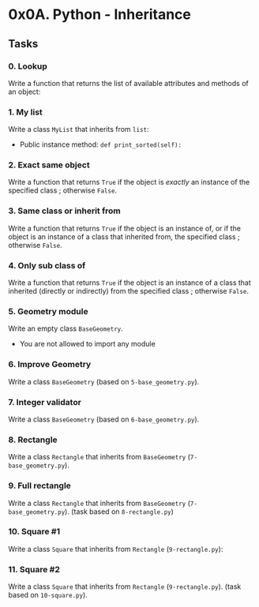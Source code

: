 # 0x0A. Python - Inheritance

## Tasks

### 0. Lookup


Write a function that returns the list of available attributes and methods of an object:

### 1. My list



Write a class `MyList` that inherits from `list`:

-   Public instance method: `def print_sorted(self):` 

### 2. Exact same object



Write a function that returns `True` if the object is _exactly_ an instance of the specified class ; otherwise `False`.


### 3. Same class or inherit from


Write a function that returns `True` if the object is an instance of, or if the object is an instance of a class that inherited from, the specified class ; otherwise `False`.


### 4. Only sub class of


Write a function that returns `True` if the object is an instance of a class that inherited (directly or indirectly) from the specified class ; otherwise `False`.


### 5. Geometry module

Write an empty class `BaseGeometry`.

-   You are not allowed to import any module


### 6. Improve Geometry



Write a class `BaseGeometry` (based on `5-base_geometry.py`).


### 7. Integer validator


Write a class `BaseGeometry` (based on `6-base_geometry.py`).


### 8. Rectangle


Write a class `Rectangle` that inherits from `BaseGeometry` (`7-base_geometry.py`).


### 9. Full rectangle



Write a class `Rectangle` that inherits from `BaseGeometry` (`7-base_geometry.py`). (task based on `8-rectangle.py`)



### 10. Square #1


Write a class `Square` that inherits from `Rectangle` (`9-rectangle.py`):



### 11. Square #2


Write a class `Square` that inherits from `Rectangle` (`9-rectangle.py`). (task based on `10-square.py`).



